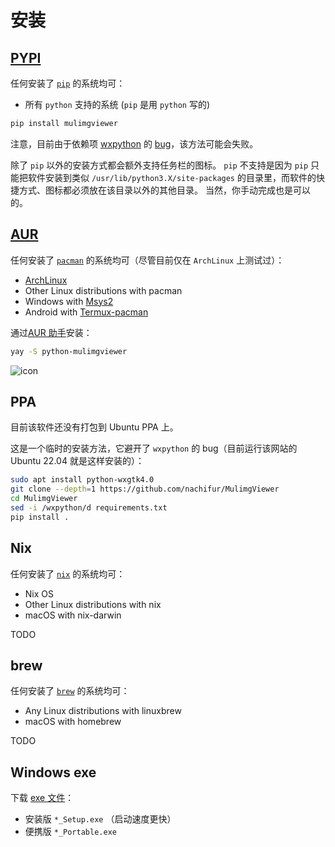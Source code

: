 # 安装

## [PYPI](https://pypi.org/project/mulimgviewer/)

任何安装了 [`pip`](https://github.com/pypa/pip) 的系统均可：

- 所有 `python` 支持的系统 (`pip` 是用 `python` 写的)

```sh
pip install mulimgviewer
```

注意，目前由于依赖项 [wxpython](https://github.com/wxWidgets/Phoenix)
的 [bug](https://github.com/wxWidgets/Phoenix/issues/2225)，该方法可能会失败。

除了 `pip` 以外的安装方式都会额外支持任务栏的图标。 `pip` 不支持是因为 `pip`
只能把软件安装到类似 `/usr/lib/python3.X/site-packages`
的目录里，而软件的快捷方式、图标都必须放在该目录以外的其他目录。
当然，你手动完成也是可以的。

## [AUR](https://aur.archlinux.org/packages/python-mulimgviewer)

任何安装了 [`pacman`](https://archlinux.org/pacman/) 的系统均可（尽管目前仅在
`ArchLinux` 上测试过）：

- [ArchLinux](https://archlinux.org/)
- Other Linux distributions with pacman
- Windows with [Msys2](https://www.msys2.org/)
- Android with [Termux-pacman](https://github.com/termux-pacman)

通过[AUR 助手](https://wiki.archlinuxcn.org/wiki/AUR_%E5%8A%A9%E6%89%8B)安装：

```sh
yay -S python-mulimgviewer
```

![icon](https://user-images.githubusercontent.com/32936898/224473440-2088edd7-42e5-45a3-a403-515e2daa019a.jpg)

## PPA

目前该软件还没有打包到 Ubuntu PPA 上。

这是一个临时的安装方法，它避开了 `wxpython` 的 bug（目前运行该网站的 Ubuntu
22.04 就是这样安装的）：

```sh
sudo apt install python-wxgtk4.0
git clone --depth=1 https://github.com/nachifur/MulimgViewer
cd MulimgViewer
sed -i /wxpython/d requirements.txt
pip install .
```

## Nix

任何安装了 [`nix`](https://github.com/NixOS/nix) 的系统均可：

- Nix OS
- Other Linux distributions with nix
- macOS with nix-darwin

TODO

## brew

任何安装了 [`brew`](https://github.com/Homebrew/brew) 的系统均可：

- Any Linux distributions with linuxbrew
- macOS with homebrew

TODO

## Windows exe

下载 [exe 文件](https://github.com/nachifur/MulimgViewer/releases)：

- 安装版 `*_Setup.exe` （启动速度更快）
- 便携版 `*_Portable.exe`

